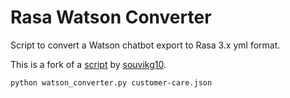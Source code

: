 # Rasa Watson Converter

Script to convert a Watson chatbot export to Rasa 3.x yml format.

This is a fork of a [script](https://github.com/souvikg10/rasa_nlu/blob/watson-emulate/rasa/nlu/training_data/converters/watson_nlu_json_to_yaml_converter.py) by [souvikg10](https://github.com/souvikg10).

```sh
python watson_converter.py customer-care.json
```
